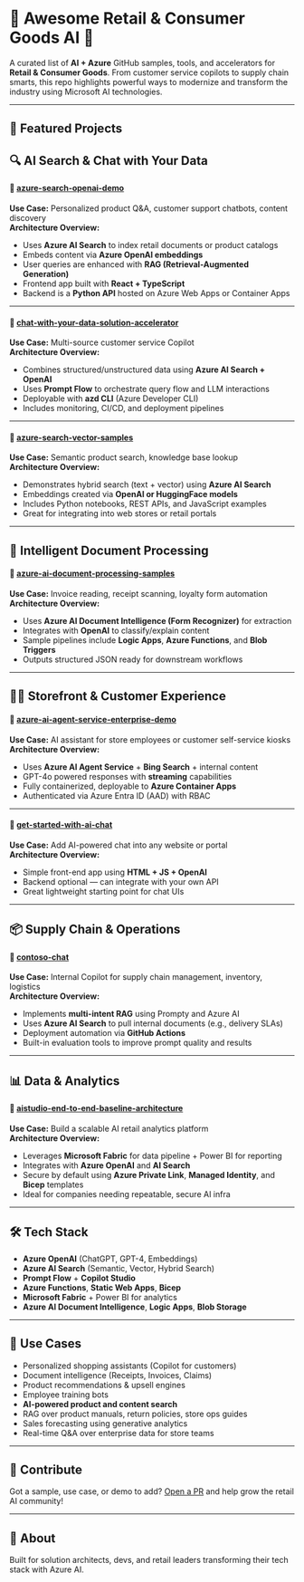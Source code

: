 # 🛒 Awesome Retail & Consumer Goods AI 🚀

A curated list of **AI + Azure** GitHub samples, tools, and accelerators for **Retail & Consumer Goods**. From customer service copilots to supply chain smarts, this repo highlights powerful ways to modernize and transform the industry using Microsoft AI technologies.

---

## 🧠 Featured Projects

## 🔍 AI Search & Chat with Your Data

#### 🔹 [azure-search-openai-demo](https://github.com/Azure-Samples/azure-search-openai-demo)  
**Use Case:** Personalized product Q&A, customer support chatbots, content discovery  
**Architecture Overview:**  
- Uses **Azure AI Search** to index retail documents or product catalogs  
- Embeds content via **Azure OpenAI embeddings**  
- User queries are enhanced with **RAG (Retrieval-Augmented Generation)**  
- Frontend app built with **React + TypeScript**  
- Backend is a **Python API** hosted on Azure Web Apps or Container Apps

---

#### 🔹 [chat-with-your-data-solution-accelerator](https://github.com/Azure-Samples/chat-with-your-data-solution-accelerator)  
**Use Case:** Multi-source customer service Copilot  
**Architecture Overview:**  
- Combines structured/unstructured data using **Azure AI Search + OpenAI**  
- Uses **Prompt Flow** to orchestrate query flow and LLM interactions  
- Deployable with **azd CLI** (Azure Developer CLI)  
- Includes monitoring, CI/CD, and deployment pipelines

---

#### 🔹 [azure-search-vector-samples](https://github.com/Azure/azure-search-vector-samples)  
**Use Case:** Semantic product search, knowledge base lookup  
**Architecture Overview:**  
- Demonstrates hybrid search (text + vector) using **Azure AI Search**  
- Embeddings created via **OpenAI or HuggingFace models**  
- Includes Python notebooks, REST APIs, and JavaScript examples  
- Great for integrating into web stores or retail portals

---

## 🧾 Intelligent Document Processing

#### 🔹 [azure-ai-document-processing-samples](https://github.com/Azure-Samples/azure-ai-document-processing-samples)  
**Use Case:** Invoice reading, receipt scanning, loyalty form automation  
**Architecture Overview:**  
- Uses **Azure AI Document Intelligence (Form Recognizer)** for extraction  
- Integrates with **OpenAI** to classify/explain content  
- Sample pipelines include **Logic Apps**, **Azure Functions**, and **Blob Triggers**  
- Outputs structured JSON ready for downstream workflows

---

## 👨‍💼 Storefront & Customer Experience

#### 🔹 [azure-ai-agent-service-enterprise-demo](https://github.com/Azure-Samples/azure-ai-agent-service-enterprise-demo)  
**Use Case:** AI assistant for store employees or customer self-service kiosks  
**Architecture Overview:**  
- Uses **Azure AI Agent Service** + **Bing Search** + internal content  
- GPT-4o powered responses with **streaming** capabilities  
- Fully containerized, deployable to **Azure Container Apps**  
- Authenticated via Azure Entra ID (AAD) with RBAC

---

#### 🔹 [get-started-with-ai-chat](https://github.com/Azure-Samples/get-started-with-ai-chat)  
**Use Case:** Add AI-powered chat into any website or portal  
**Architecture Overview:**  
- Simple front-end app using **HTML + JS + OpenAI**  
- Backend optional — can integrate with your own API  
- Great lightweight starting point for chat UIs

---

## 📦 Supply Chain & Operations

#### 🔹 [contoso-chat](https://github.com/Azure-Samples/contoso-chat)  
**Use Case:** Internal Copilot for supply chain management, inventory, logistics  
**Architecture Overview:**  
- Implements **multi-intent RAG** using Prompty and Azure AI  
- Uses **Azure AI Search** to pull internal documents (e.g., delivery SLAs)  
- Deployment automation via **GitHub Actions**  
- Built-in evaluation tools to improve prompt quality and results

---

## 📊 Data & Analytics

#### 🔹 [aistudio-end-to-end-baseline-architecture](https://github.com/Azure-Samples/aistudio-end-to-end-baseline-architecture)  
**Use Case:** Build a scalable AI retail analytics platform  
**Architecture Overview:**  
- Leverages **Microsoft Fabric** for data pipeline + Power BI for reporting  
- Integrates with **Azure OpenAI** and **AI Search**  
- Secure by default using **Azure Private Link**, **Managed Identity**, and **Bicep** templates  
- Ideal for companies needing repeatable, secure AI infra

---

## 🛠 Tech Stack

- **Azure OpenAI** (ChatGPT, GPT-4, Embeddings)  
- **Azure AI Search** (Semantic, Vector, Hybrid Search)  
- **Prompt Flow** + **Copilot Studio**  
- **Azure Functions**, **Static Web Apps**, **Bicep**  
- **Microsoft Fabric** + Power BI for analytics  
- **Azure AI Document Intelligence**, **Logic Apps**, **Blob Storage**

---

## 🧭 Use Cases

- Personalized shopping assistants (Copilot for customers)  
- Document intelligence (Receipts, Invoices, Claims)  
- Product recommendations & upsell engines  
- Employee training bots  
- **AI-powered product and content search**  
- RAG over product manuals, return policies, store ops guides  
- Sales forecasting using generative analytics  
- Real-time Q&A over enterprise data for store teams

---

## 🤝 Contribute

Got a sample, use case, or demo to add? [Open a PR](https://github.com/your-repo-name/pulls) and help grow the retail AI community!

---

## 📢 About

Built for solution architects, devs, and retail leaders transforming their tech stack with Azure AI.
